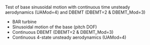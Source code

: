 Test of base sinusoidal motion with continuous time unsteady aerodynamics (UAMod=4) and DBEMT (DBEMT=2 & DBEMT_Mod=3)

- BAR turbine
- Sinusoidal motion of the base (pitch DOF)
- Continuous DBEMT (DBEMT=2 & DBEMT_Mod=3)
- Continuous 4-state unsteady aerodynamics (UAMod=4) 

